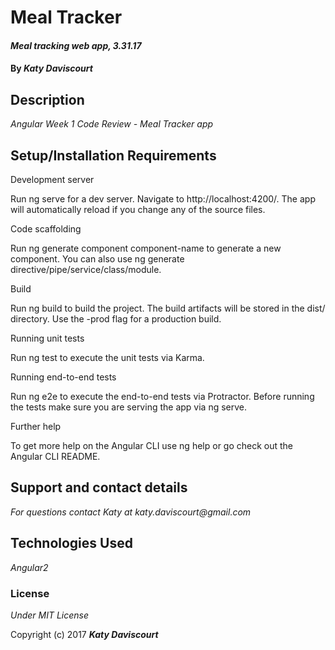 # Meal Tracker

#### _Meal tracking web app, 3.31.17_

#### By _**Katy Daviscourt**_

## Description

_Angular Week 1 Code Review - Meal Tracker app_

## Setup/Installation Requirements

Development server

Run ng serve for a dev server. Navigate to http://localhost:4200/. The app will automatically reload if you change any of the source files.

Code scaffolding

Run ng generate component component-name to generate a new component. You can also use ng generate directive/pipe/service/class/module.

Build

Run ng build to build the project. The build artifacts will be stored in the dist/ directory. Use the -prod flag for a production build.

Running unit tests

Run ng test to execute the unit tests via Karma.

Running end-to-end tests

Run ng e2e to execute the end-to-end tests via Protractor. Before running the tests make sure you are serving the app via ng serve.

Further help

To get more help on the Angular CLI use ng help or go check out the Angular CLI README.

## Support and contact details

_For questions contact Katy at katy.daviscourt@gmail.com_

## Technologies Used

_Angular2_

### License

*Under MIT License*

Copyright (c) 2017 **_Katy Daviscourt_**
